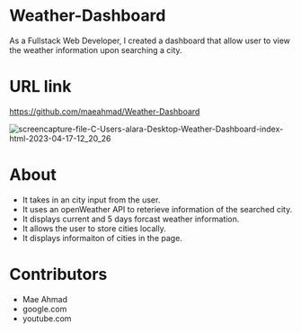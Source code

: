 # Weather-Dashboard
As a Fullstack Web Developer, I created a dashboard that allow user to view the weather information upon searching a city.

# URL link
https://github.com/maeahmad/Weather-Dashboard

![screencapture-file-C-Users-alara-Desktop-Weather-Dashboard-index-html-2023-04-17-12_20_26](https://user-images.githubusercontent.com/122010497/232550987-c5645d61-62b1-40dd-ad70-2b21d132ce26.png)

# About
- It takes in an city input from the user. 
- It uses an openWeather API to reterieve information of the searched city.
- It displays current and 5 days forcast weather information. 
- It allows the user to store cities locally. 
- It displays informaiton of cities in the page. 

# Contributors
- Mae Ahmad
- google.com
- youtube.com
